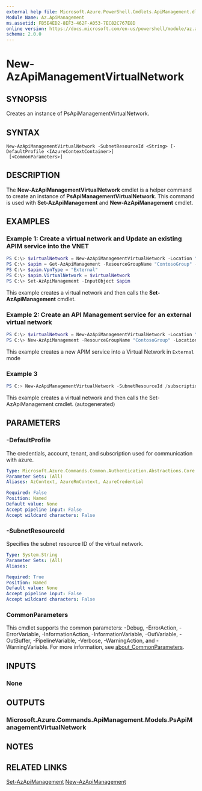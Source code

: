```yaml
---
external help file: Microsoft.Azure.PowerShell.Cmdlets.ApiManagement.dll-Help.xml
Module Name: Az.ApiManagement
ms.assetid: FB5E4ED2-8EF3-462F-A053-7EC82C767E8D
online version: https://docs.microsoft.com/en-us/powershell/module/az.apimanagement/new-azapimanagementvirtualnetwork
schema: 2.0.0
---
```


# New-AzApiManagementVirtualNetwork

## SYNOPSIS
Creates an instance of PsApiManagementVirtualNetwork.

## SYNTAX

```
New-AzApiManagementVirtualNetwork -SubnetResourceId <String> [-DefaultProfile <IAzureContextContainer>]
 [<CommonParameters>]
```

## DESCRIPTION
The **New-AzApiManagementVirtualNetwork** cmdlet is a helper command to create an instance of **PsApiManagementVirtualNetwork**.
This command is used with **Set-AzApiManagement** and **New-AzApiManagement** cmdlet.

## EXAMPLES

### Example 1: Create a virtual network and Update an existing APIM service into the VNET
```powershell
PS C:\> $virtualNetwork = New-AzApiManagementVirtualNetwork -Location "East US" -SubnetResourceId "/subscriptions/a8ff56dc-3bc7-4174-a1e8-3726ab15d0e2/resourceGroups/Api-Default-WestUS/providers/Microsoft.Network/virtualNetworks/dfVirtualNetwork/subnets/backendSubnet"
PS C:\> $apim = Get-AzApiManagement -ResourceGroupName "ContosoGroup" -Name "ContosoApi"
PS C:\> $apim.VpnType = "External"
PS C:\> $apim.VirtualNetwork = $virtualNetwork
PS C:\> Set-AzApiManagement -InputObject $apim
```

This example creates a virtual network and then calls the **Set-AzApiManagement** cmdlet.

### Example 2: Create an API Management service for an external virtual network
```powershell
PS C:\> $virtualNetwork = New-AzApiManagementVirtualNetwork -Location "West US" -SubnetResourceId "/subscriptions/a8ff56dc-3bc7-4174-b1e8-3726ab15d0e2/resourceGroups/ContosoGroup/providers/Microsoft.Network/virtualNetworks/westUsVirtualNetwork/subnets/backendSubnet"
PS C:\> New-AzApiManagement -ResourceGroupName "ContosoGroup" -Location "West US" -Name "ContosoApi" -Organization Contoso -AdminEmail admin@contoso.com -VirtualNetwork $virtualNetwork -VpnType "External" -Sku "Premium"
```

This example creates a new APIM service into a Virtual Network in `External` mode

### Example 3
```powershell <!-- Aladdin Generated Example --> 
PS C:> New-AzApiManagementVirtualNetwork -SubnetResourceId /subscriptions/00000000-0000-0000-0000-000000000000/resourceGroups/Api-Default-WestUS/providers/Microsoft.Network/virtualNetworks/dfVirtualNetwork/subnets/backendSubnet
```

This example creates a virtual network and then calls the Set-AzApiManagement cmdlet. (autogenerated)

## PARAMETERS

### -DefaultProfile
The credentials, account, tenant, and subscription used for communication with azure.

```yaml
Type: Microsoft.Azure.Commands.Common.Authentication.Abstractions.Core.IAzureContextContainer
Parameter Sets: (All)
Aliases: AzContext, AzureRmContext, AzureCredential

Required: False
Position: Named
Default value: None
Accept pipeline input: False
Accept wildcard characters: False
```

### -SubnetResourceId
Specifies the subnet resource ID of the virtual network.

```yaml
Type: System.String
Parameter Sets: (All)
Aliases:

Required: True
Position: Named
Default value: None
Accept pipeline input: False
Accept wildcard characters: False
```

### CommonParameters
This cmdlet supports the common parameters: -Debug, -ErrorAction, -ErrorVariable, -InformationAction, -InformationVariable, -OutVariable, -OutBuffer, -PipelineVariable, -Verbose, -WarningAction, and -WarningVariable. For more information, see [about_CommonParameters](http://go.microsoft.com/fwlink/?LinkID=113216).

## INPUTS

### None

## OUTPUTS

### Microsoft.Azure.Commands.ApiManagement.Models.PsApiManagementVirtualNetwork

## NOTES

## RELATED LINKS

[Set-AzApiManagement](./Set-AzApiManagement.md)
[New-AzApiManagement](./New-AzApiManagement.md)

